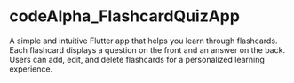 # codeAlpha_FlashcardQuizApp
A simple and intuitive Flutter app that helps you learn through flashcards. Each flashcard displays a question on the front and an  answer on the back. Users can add, edit, and delete flashcards for a personalized learning experience.
